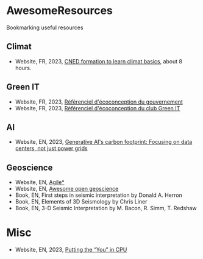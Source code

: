 # AwesomeResources
Bookmarking useful resources

## Climat
- Website, FR, 2023, [CNED formation to learn climat basics](https://climat.cned.fr/formations/), about 8 hours.

## Green IT
- Website, FR, 2023, [Référenciel d'écoconception du gouvernement](https://ecoresponsable.numerique.gouv.fr/publications/referentiel-general-ecoconception/)
- Website, FR, 2023, [Référenciel d'écoconception du club Green IT](https://club.greenit.fr/referentiel.html)

## AI
- Website, EN, 2023, [Generative AI's carbon footprint: Focusing on data centers, not just power grids](https://www.96layers.ai/p/generative-ai-carbon-emissions-and)

## Geoscience
- Website, EN, [Agile*](https://agilescientific.com/)
- Website, EN, [Awesome open geoscience](https://github.com/softwareunderground/awesome-open-geoscience)
- Book, EN, First steps in seismic interpretation by Donald A. Herron
- Book, EN, Elements of 3D Seismology by Chris Liner
- Book, EN, 3-D Seismic Interpretation by M. Bacon, R. Simm, T. Redshaw

# Misc
- Website, EN, 2023, [Putting the “You” in CPU](https://cpu.land/)
